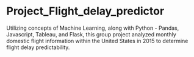 # Project_Flight_delay_predictor
Utilizing concepts of Machine Learning, along with Python - Pandas, Javascript, Tableau, and Flask, this group project analyzed monthly domestic flight information within the United States in 2015 to determine flight delay predictability.
